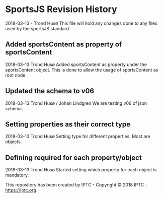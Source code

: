 # SportsJS Revision History
2018-03-13 - Trond Husø
This file will hold any changes done to any files used by the sportsJS standard.

## Added sportsContent as property of sportsContent
2018-03-13  Trond Husø
Added sportsContent as property under the sportsContent object. 
This is done to allow the usage of sportsContent as root node.

## Updated the schema to v06
2018-03-13  Trond Husø / Johan Lindgren
We are testing v06 of json schema.

## Setting properties as their correct type
2018-03-13  Trond Husø
Setting type for different properties. Most are objects.

## Defining required for each property/object
2018-03-13  Trond Husø
Started setting which property for each object is mandatory.

This repository has been created by IPTC - Copyright © 2018 IPTC - https://iptc.org